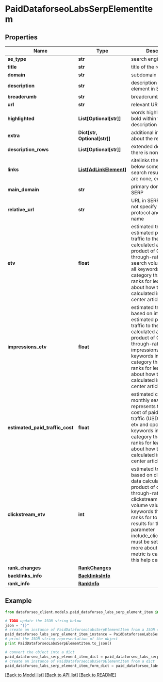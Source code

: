 # PaidDataforseoLabsSerpElementItem


## Properties

Name | Type | Description | Notes
------------ | ------------- | ------------- | -------------
**se_type** | **str** | search engine type | [optional] 
**title** | **str** | title of the result in SERP | [optional] 
**domain** | **str** | subdomain in SERP | [optional] 
**description** | **str** | description of the results element in SERP | [optional] 
**breadcrumb** | **str** | breadcrumb in SERP | [optional] 
**url** | **str** | relevant URL in SERP | [optional] 
**highlighted** | **List[Optional[str]]** | words highlighted in bold within the results description | [optional] 
**extra** | **Dict[str, Optional[str]]** | additional information about the result | [optional] 
**description_rows** | **List[Optional[str]]** | extended description if there is none, equals null | [optional] 
**links** | [**List[AdLinkElement]**](AdLinkElement.md) | sitelinks the links shown below some of Google’s search results if there are none, equals null | [optional] 
**main_domain** | **str** | primary domain name in SERP | [optional] 
**relative_url** | **str** | URL in SERP that does not specify the HTTPs protocol and domain name | [optional] 
**etv** | **float** | estimated traffic volume estimated paid monthly traffic to the domain calculated as the product of CTR (click-through-rate) and search volume values of all keywords in the category that the domain ranks for learn more about how the metric is calculated in this help center article | [optional] 
**impressions_etv** | **float** | estimated traffic volume based on impressions estimated paid monthly traffic to the domain calculated as the product of CTR (click-through-rate) and impressions values of all keywords in the category that the domain ranks for learn more about how the metric is calculated in this help center article | [optional] 
**estimated_paid_traffic_cost** | **float** | estimated cost of monthly search traffic represents the estimated cost of paid monthly traffic (USD) based on etv and cpc values of all keywords in the category that the domain ranks for learn more about how the metric is calculated in this help center article | [optional] 
**clickstream_etv** | **int** | estimated traffic volume based on clickstream data calculated as the product of click-through-rate and clickstream search volume values of all keywords the domain ranks for to retrieve results for this field, the parameter include_clickstream_data must be set to true learn more about how the metric is calculated in this help center article | [optional] 
**rank_changes** | [**RankChanges**](RankChanges.md) |  | [optional] 
**backlinks_info** | [**BacklinksInfo**](BacklinksInfo.md) |  | [optional] 
**rank_info** | [**RankInfo**](RankInfo.md) |  | [optional] 

## Example

```python
from dataforseo_client.models.paid_dataforseo_labs_serp_element_item import PaidDataforseoLabsSerpElementItem

# TODO update the JSON string below
json = "{}"
# create an instance of PaidDataforseoLabsSerpElementItem from a JSON string
paid_dataforseo_labs_serp_element_item_instance = PaidDataforseoLabsSerpElementItem.from_json(json)
# print the JSON string representation of the object
print PaidDataforseoLabsSerpElementItem.to_json()

# convert the object into a dict
paid_dataforseo_labs_serp_element_item_dict = paid_dataforseo_labs_serp_element_item_instance.to_dict()
# create an instance of PaidDataforseoLabsSerpElementItem from a dict
paid_dataforseo_labs_serp_element_item_form_dict = paid_dataforseo_labs_serp_element_item.from_dict(paid_dataforseo_labs_serp_element_item_dict)
```
[[Back to Model list]](../README.md#documentation-for-models) [[Back to API list]](../README.md#documentation-for-api-endpoints) [[Back to README]](../README.md)


